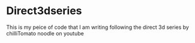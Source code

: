 # Direct3dseries

This is my peice of code that I am writing following the direct 3d series by chilliTomato noodle on youtube
